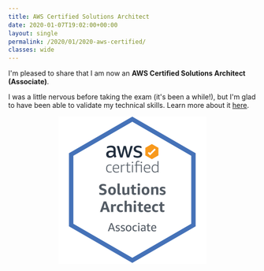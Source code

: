 ```yaml
---
title: AWS Certified Solutions Architect
date: 2020-01-07T19:02:00+00:00
layout: single
permalink: /2020/01/2020-aws-certified/
classes: wide
---
```


I'm pleased to share that I am now an **AWS Certified Solutions Architect (Associate)**.

I was a little nervous before taking the exam (it's been a while!), but I'm glad to have been able to validate my technical skills.  Learn more about it [here](https://aws.amazon.com/certification/certified-solutions-architect-associate/).

<center><a href="https://www.youracclaim.com/badges/9622ebb8-ad75-4937-aceb-119d3cbdd3b7/public_url"><img src="/assets/img/aws.png" alt="AWS Certified" width="300px" align="middle"></a></center>
